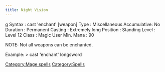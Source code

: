 ```yaml
---
title: Night Vision
---
```


<nowiki>g Syntax : cast 'enchant' \[weapon\] Type : Miscellaneous
Accumulative: No Duration : Permanent Casting : Extremely long Position
: Standing Level : Level 12 Class : Magic User Min. Mana : 90

</pre>

NOTE: Not all weapons can be enchanted.

Example: \> cast 'enchant' longsword

[Category:Mage spells](Category:Mage_spells "wikilink")
[Category:Spells](Category:Spells "wikilink")